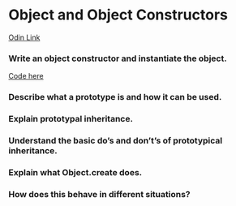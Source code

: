 # Object and Object Constructors

[Odin Link](https://www.theodinproject.com/lessons/node-path-javascript-objects-and-object-constructors#knowledge-check)

### Write an object constructor and instantiate the object.

[Code here](constructorForBookObject.js)

### Describe what a prototype is and how it can be used.

### Explain prototypal inheritance.

### Understand the basic do’s and don’t’s of prototypical inheritance.

### Explain what Object.create does.

### How does this behave in different situations?
